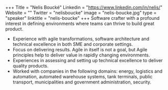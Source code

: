 +++
Title = "Nelis Boucké"
Linkedin = "https://www.linkedin.com/in/nelis/"
Website = ""
Twitter = "nelisboucke"
image = "nelis-boucke.jpg"
type = "speaker"
linktitle = "nelis-boucke"
+++
Software crafter with a profound interest in defining environments where teams can thrive to build great product.

- Experience with agile transformations, software architecture and technical excellence in both SME and corporate settings.
- Focus on delivering results. Agile in itself is not a goal, but Agile principles help to deliver value in rapidly changing environments.
- Experiences in assessing and setting up technical excellence to deliver quality products.
- Worked with companies in the following domains: energy, logistics and automation, automated warehouse systems, tank terminals, public transport, municipalities and government administration, security.
